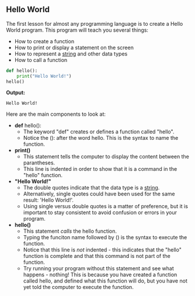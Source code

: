 ## Hello World

The first lesson for almost any programming language is to create a Hello World program.
This program will teach you several things:
- How to create a function
- How to print or display a statement on the screen
- How to represent a [string][string-def] and other data types
- How to call a function

```python
def hello():
    print("Hello World!")
hello()
```
**Output:**

    Hello World!

Here are the main components to look at:
- **def** hello():
    - The keyword "def" creates or defines a function called "hello".
    - Notice the (): after the word hello. This is the syntax to name the function.
- **print()**
    - This statement tells the computer to display the content between the parantheses.
    - This line is indented in order to show that it is a command in the "hello" function.
- **"Hello World!"**
    - The double quotes indicate that the data type is a [string][string-def].
    - Alternatively, single quotes could have been used for the same result: 'Hello World!'.
    - Using single versus double quotes is a matter of preference, but it is important to stay consistent to avoid confusion or errors in your program.
- **hello()** 
    - This statement _calls_ the hello function.
    - Typing the funciton name followed by () is the syntax to execute the function.
    - Notice that this line is _not_ indented - this indicates that the "hello" function is complete and that this command is not part of the function.
    - Try running your program without this statement and see what happens - nothing! This is because you have created a function called hello, and defined what this function will do, but you have not yet told the computer to execute the function.
    


<!-- Identifiers -->
[bool-def]: https://github.com/melaniesifen/learnpython/definitions "A boolean expression evaluates to either True or False."
[data-types]: https://github.com/melaniesifen/learnpython/datatypes
[int-def]: https://github.com/melaniesifen/learnpython/definitions "An integer or whole number."
[string-def]: https://github.com/melaniesifen/learnpython/definitions "An immutable data type consisting of a sequence of characters."

